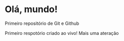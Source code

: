 # Olá, mundo!
Primeiro repositório de Git e Github

Primeiro respotório criado ao vivo!
Mais uma ateração
